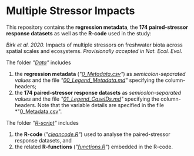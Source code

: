# Multiple Stressor Impacts

This repository contains the **regression metadata**, the **174 paired-stressor response datasets** as well as the **R-code** used in the study:

*Birk et al. 2020.* Impacts of multiple stressors on freshwater biota across spatial scales and ecosystems. *Provisionally accepted in Nat. Ecol. Evol.*

The folder *"[Data](Data)"* includes
1. the **regression metadata** (*"[0_Metadata.csv](/)"*) as *semicolon-separated values* and the file *"[00_Legend_Metadata.md](/Data/00_Legend_Metadata.md)"* specifying the column-headers;
2. the **174 paired-stressor response datasets** as *semicolon-separated values* and the file *"[01_Legend_CaseIDs.md](/Data/01_Legend_CaseIDs.md)"* specifying the column-headers. Note that the variable details are specified in the file *"[0_Metadata.csv](/)".

The folder *"[R-script](R-script)"* includes
1. the **R-code** (*"[cleancode.R](R-script/cleancode.R)"*) used to analyse the paired-stressor response datasets, and
2. the related **R-functions** (*"[functions.R](R-script/functions.R)"*) embedded in the R-code.
